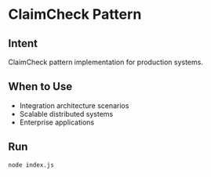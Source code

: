 # ClaimCheck Pattern

## Intent
ClaimCheck pattern implementation for production systems.

## When to Use
- Integration architecture scenarios
- Scalable distributed systems
- Enterprise applications

## Run
```bash
node index.js
```
